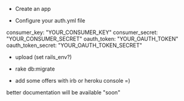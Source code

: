 - Create an app

- Configure your auth.yml file

 consumer_key:       "YOUR_CONSUMER_KEY"
 consumer_secret:    "YOUR_CONSUMER_SECRET"
 oauth_token:        "YOUR_OAUTH_TOKEN"
 oauth_token_secret: "YOUR_OAUTH_TOKEN_SECRET"

- upload (set rails_env?)

- rake db:migrate

- add some offers with irb or heroku console =)

 better documentation will be available "soon"